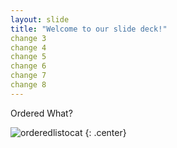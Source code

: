 ```yaml
---
layout: slide
title: "Welcome to our slide deck!"
change 3
change 4
change 5
change 6
change 7
change 8
---
```


Ordered What?

![orderedlistocat](https://octodex.github.com/images/orderedlistocat.png)
{: .center}
